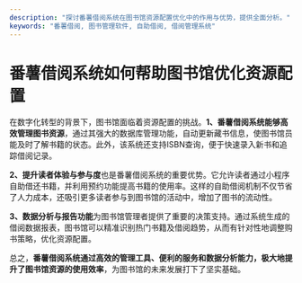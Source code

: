 ```yaml
---
description: "探讨番薯借阅系统在图书馆资源配置优化中的作用与优势，提供全面分析。"
keywords: "番薯借阅, 图书管理软件, 自助借阅, 借阅管理系统"
---
```

# 番薯借阅系统如何帮助图书馆优化资源配置

在数字化转型的背景下，图书馆面临着资源配置的挑战。**1、番薯借阅系统能够高效管理图书资源**，通过其强大的数据库管理功能，自动更新藏书信息，使图书馆员能及时了解书籍的状态。此外，该系统还支持ISBN查询，便于快速录入新书和追踪借阅记录。

**2、提升读者体验与参与度**也是番薯借阅系统的重要优势。它允许读者通过小程序自助借还书籍，并利用预约功能提高书籍的使用率。这样的自助借阅机制不仅节省了人力成本，还吸引更多读者参与到图书馆的活动中，增加了图书的流动性。

**3、数据分析与报告功能**为图书馆管理者提供了重要的决策支持。通过系统生成的借阅数据报表，图书馆可以精准识别热门书籍及借阅趋势，从而有针对性地调整购书策略，优化资源配置。

总之，**番薯借阅系统通过高效的管理工具、便利的服务和数据分析能力，极大地提升了图书馆资源的使用效率**，为图书馆的未来发展打下了坚实基础。
